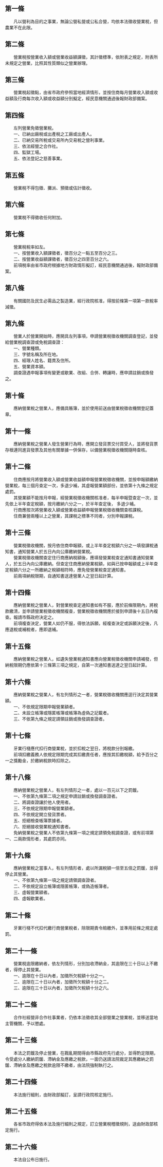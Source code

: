 第一條 
-------
　　凡以營利為目的之事業，無論公營私營或公私合營，均依本法徵收營業稅，但農業不在此限。  


第二條 
-------
　　營業稅按營業收入額或營業收益額課徵，其計徵標準，依附表之規定，附表所未規定之營業，比照其性質類似之營業辦理。  


第三條 
-------
　　營業稅起徵點，由省市政府參照當地經濟情形，並按住商每月營業收入額或收益額及行商每次收入額或收益額分別擬定，經民意機關通過後報財政部備案。  


第四條 
-------
　　左列營業免徵營業稅。  
　　一、已納出廠稅或出產稅之工廠或出產人。  
　　二、已納交易所稅或交易所內交易稅之營利事業。  
　　三、依法經營之合作社。  
　　四、監獄工場。  
　　五、依法登記之慈善事業。  


第五條 
-------
　　營業稅不得包徵、攤派、預徵或估計徵收。  


第六條 
-------
　　營業稅不得徵收任何附加。  


第七條 
-------
　　營業稅稅率如左。  
　　一、按營業收入額課徵者，徵百分之一點五至百分之三。  
　　二、按營業收益額課徵者，徵百分之四至百分之六。  
　　前項稅率由省市政府根據地方財政情形擬訂，經民意機關通過後，報財政部備案。  


第八條 
-------
　　有關國防及民生必需品之製造業，經行政院核准，得按前條第一項第一款稅率減徵。  


第九條 
-------
　　營業人於營業開始時，應開具左列事項，申請營業稅徵收機關調查登記，並發給營業稅調查證或免稅調查證：  
　　一、營業種類。  
　　三、字號名稱及所在地。  
　　四、經理人姓名、籍貫及住所。  
　　五、營業資本額。  
　　調查證遇申報事項有變更或歇業、改組、合併、轉讓時，應申請註銷或換發之。  


第十條 
-------
　　應納營業稅之營業人，應備具賬簿，並於使用前送由營業稅徵收機關登記蓋章。  


第十一條 
---------
　　應納營業稅之營業人發生營業行為時，應開立發貨票交付買受人，並將發貨票存根連同進貨發票及其他有關單據一併保存，以備營業稅徵收機關隨時查核。  


第十二條 
---------
　　住商應按月將營業收入額或營業收益額申報營業稅徵收機關，並按申報額繳納營業稅，每三個月查定一次，多退少補，其虛報營業額部份，並依第十九條之規定處罰。  
　　其營業額不能按月申報，經營業稅徵收機關核准者，每半申報暨查定一次，並先依上半年查定稅額，按月繳納六分之一，於半年查定後， 多退少補。  
　　行商應按次將營業收入額或營業收益額申報營業稅徵收機關查核課稅。  
　　住商兼營兩種以上之營業，其課稅之標準不同者，分別申報課稅。  


第十三條 
---------
　　營業稅徵收機關，按月依住商申報額，或上半年查定稅額六分之一填發課稅通知書，通知營業人於五日內向公庫繳納營業稅。  
　　營業稅徵收機關查定住行商應納稅額後，應填發營業稅查定通知書通知營業人，於五日內向公庫繳納。但查定住商應納營業稅額，如與已按申報額或上半年查定稅額六分之一所繳納之稅額相符時，應免發營業稅查定通知書。  
　　前兩項納稅限期，自通知書送達營業人之翌日起計算。  


第十四條 
---------
　　應納營業稅之營業人，對營業稅查定通知書如有不服，應於前條限期內，將稅款繳清，並申請營業稅徵收機關複查，營業稅徵收機關應於接到申請後十五日內複查。報請市縣政府決定之。  
　　前項複查決定，營業人如仍不服，得依法訴願，經複查決定或訴願決定後，凡應退稅或補稅者，應即退補。  


第十五條 
---------
　　應納營業稅之營業人，如遺失營業稅通知書應向營業稅徵收機關申請補發，但納稅限期仍應依第十三條第三項之規定，自第一次通知書送達之翌日起計算。  


第十六條 
---------
　　應納營業稅之營業人，有左列情形之一者，營業稅徵收機關應逕行決定其營業額。  
　　一、不依規定限期申報營業額者。  
　　二、未設立帳簿或隱匿帳簿或帳簿為虛偽之記載者。  
　　三、不依第九條之規定請領註銷或換發調查證者。  


第十七條 
---------
　　牙業行棧應代扣行商營業稅，並於扣稅之翌日，將稅款分別報繳。  
　　前項扣繳義務人依規定限期完成其扣繳責任者，應按其扣繳稅額，給予百分之一之獎勵金，於繳納稅款時扣除之。  


第十八條 
---------
　　應納營業稅之營業人，有左列情形之一者，處以一百元以下之罰鍰。  
　　一、不依第九條第二項之規定申請註銷或換發調查證者。  
　　二、將調查證讓於他人使用者。  
　　三、不依規定限期申報營業額者。  
　　四、不依規定開立發貨票者。  
　　五、拒絕檢查帳簿票據者。  
　　六、拒絕接收營業稅通知書者。  
　　免納營業稅之營業人不依第九條第一項之規定請領免稅調查證，或有前項第一、二兩款情形者，其處罰亦同。  


第十九條 
---------
　　應納營業稅之當事人，有左列情形者，處以所漏稅額一倍至五倍之罰鍰，並得停止其營業。  
　　一、不依第九條第一項之規定請領調查證者。  
　　二、不依規定設立帳簿或隱匿帳簿，或偽造帳簿者。  
　　三、虛報營業額者。  
　　四、虛報歇業者。  


第二十條 
---------
　　牙業行棧不代扣代繳行商營業稅者，除限期責令賠繳外，並準用前條之規定處罰。  


第二十一條 
-----------
　　營業稅逾限繳納者，依左列情形，分別加收滯納金，其逾限在三十日以上不繳者，得停止其營業。  
　　一、逾限在十日以內者，加徵所欠稅額十分之一。  
　　二、逾限在二十日以內者，加徵所欠稅額十分之二。  
　　三、逾限在三十日以內者，加徵所欠稅額十分之六。  


第二十二條 
-----------
　　合作社經營非合作社事業者，仍依本法徵收其全部營業之營業稅，並移送當地主管機關，予以懲處。  


第二十三條 
-----------
　　本法之罰鍰及停止營業，在戡亂期間得由市縣政府先行處分，並得酌定限期，令受處分人繳納罰鍰、滯納金及應繳之稅款，一面仍送請法院裁定其應繳納之罰鍰、滯納金及應繳之稅款逾限不繳者，由法院強制執行之。  


第二十四條 
-----------
　　本法施行細則，由財政部擬訂，呈請行政院核定施行。  


第二十五條 
-----------
　　各省市政府得依本法及施行細則之規定，訂立營業稅稽徵規則，送由財政部核定施行。  


第二十六條 
-----------
　　本法自公布日施行。